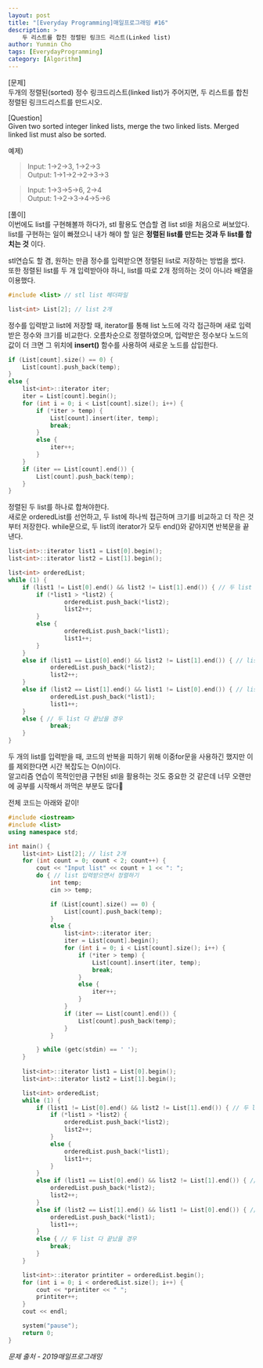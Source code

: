 ```yaml
---
layout: post
title: "[Everyday Programming]매일프로그래밍 #16"
description: >
    두 리스트를 합친 정렬된 링크드 리스트(Linked list)
author: Yunmin Cho
tags: [EverydayProgramming]
category: [Algorithm]
---
```


[문제]  
두개의 정렬된(sorted) 정수 링크드리스트(linked list)가 주어지면, 두 리스트를 합친 정렬된 링크드리스트를 만드시오.  

[Question]  
Given two sorted integer linked lists, merge the two linked lists. Merged linked list must also be sorted.  

예제)  
> Input: 1->2->3, 1->2->3  
  Output: 1->1->2->2->3->3

> Input: 1->3->5->6, 2->4  
  Output: 1->2->3->4->5->6

[풀이]  
이번에도 list를 구현해볼까 하다가, stl 활용도 연습할 겸 list stl을 처음으로 써보았다.  
list를 구현하는 일이 빠졌으니 내가 해야 할 일은 __정렬된 list를 만드는 것과 두 list를 합치는 것__ 이다.  

stl연습도 할 겸, 원하는 만큼 정수를 입력받으면 정렬된 list로 저장하는 방법을 썼다.  
또한 정렬된 list를 두 개 입력받아야 하니, list를 따로 2개 정의하는 것이 아니라 배열을 이용했다.
~~~c++
#include <list> // stl list 헤더파일

list<int> List[2]; // list 2개
~~~  

정수를 입력받고 list에 저장할 때, iterator를 통해 list 노드에 각각 접근하며 새로 입력받은 정수와 크기를 비교한다. 오름차순으로 정렬하였으며, 입력받은 정수보다 노드의 값이 더 크면 그 위치에 __insert()__ 함수를 사용하여 새로운 노드를 삽입한다.
~~~c++
if (List[count].size() == 0) {
	List[count].push_back(temp);
}
else {
	list<int>::iterator iter;
	iter = List[count].begin();
	for (int i = 0; i < List[count].size(); i++) {
		if (*iter > temp) {
			List[count].insert(iter, temp);
			break;
		}
		else {
			iter++;
		}
	}
	if (iter == List[count].end()) {
		List[count].push_back(temp);
	}
}
~~~  

정렬된 두 list를 하나로 합쳐야한다.  
새로운 orderedList를 선언하고, 두 list에 하나씩 접근하며 크기를 비교하고 더 작은 것 부터 저장한다. while문으로, 두 list의 iterator가 모두 end()와 같아지면 반복문을 끝낸다.  
~~~c++
list<int>::iterator list1 = List[0].begin();
list<int>::iterator list2 = List[1].begin();

list<int> orderedList;
while (1) {
	if (list1 != List[0].end() && list2 != List[1].end()) { // 두 list 다 남아있을 경우
		if (*list1 > *list2) {
				orderedList.push_back(*list2);
				list2++;
		}
		else {
				orderedList.push_back(*list1);
				list1++;
		}
	}
	else if (list1 == List[0].end() && list2 != List[1].end()) { // list2만 남았을 경우
			orderedList.push_back(*list2);
			list2++;
	}
	else if (list2 == List[1].end() && list1 != List[0].end()) { // list1만 남았을 경우
			orderedList.push_back(*list1);
			list1++;
	}
	else { // 두 list 다 끝났을 경우
			break;
	}
}
~~~  

두 개의 list를 입력받을 때, 코드의 반복을 피하기 위해 이중for문을 사용하긴 했지만 이를 제외한다면 시간 복잡도는 O(n)이다.  
알고리즘 연습이 목적인만큼 구현된 stl을 활용하는 것도 중요한 것 같은데 너무 오랜만에 공부를 시작해서 까먹은 부분도 많다🤣  

전체 코드는 아래와 같이!  
~~~c++
#include <iostream>
#include <list>
using namespace std;

int main() {
	list<int> List[2]; // list 2개
	for (int count = 0; count < 2; count++) {
		cout << "Input list" << count + 1 << ": ";
		do { // list 입력받으면서 정렬하기
			int temp;
			cin >> temp;

			if (List[count].size() == 0) {
				List[count].push_back(temp);
			}
			else {
				list<int>::iterator iter;
				iter = List[count].begin();
				for (int i = 0; i < List[count].size(); i++) {
					if (*iter > temp) {
						List[count].insert(iter, temp);
						break;
					}
					else {
						iter++;
					}
				}
				if (iter == List[count].end()) {
					List[count].push_back(temp);
				}
			}

		} while (getc(stdin) == ' ');
	}
	
	list<int>::iterator list1 = List[0].begin();
	list<int>::iterator list2 = List[1].begin();

	list<int> orderedList;
	while (1) {
		if (list1 != List[0].end() && list2 != List[1].end()) { // 두 list 다 남아있을 경우
			if (*list1 > *list2) {
				orderedList.push_back(*list2);
				list2++;
			}
			else {
				orderedList.push_back(*list1);
				list1++;
			}
		}
		else if (list1 == List[0].end() && list2 != List[1].end()) { // list2만 남았을 경우
			orderedList.push_back(*list2);
			list2++;
		}
		else if (list2 == List[1].end() && list1 != List[0].end()) { // list1만 남았을 경우
			orderedList.push_back(*list1);
			list1++;
		}
		else { // 두 list 다 끝났을 경우
			break;
		}
	}

	list<int>::iterator printiter = orderedList.begin();
	for (int i = 0; i < orderedList.size(); i++) {
		cout << *printiter << " ";
		printiter++;
	}
	cout << endl;

	system("pause");
	return 0;
}
~~~  

*문제 출처 - 2019매일프로그래밍*